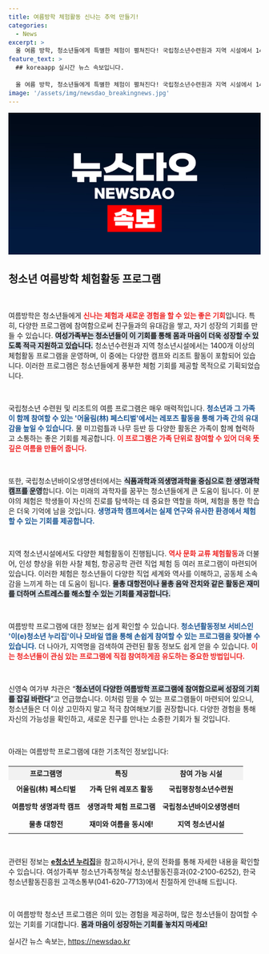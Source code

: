 ```yaml
---
title: 여름방학 체험활동 신나는 추억 만들기!
categories:
  - News
excerpt: >
  올 여름 방학, 청소년들에게 특별한 체험이 펼쳐진다! 국립청소년수련원과 지역 시설에서 1400여 개의 다채로운 프로그램이 운영되며, 캠프와 돌봄 서비스도 준비됐다. 지금 바로 참여할 기회를 놓치지 마세요!
feature_text: >
  ## koreaapp 실시간 뉴스 속보입니다.

  올 여름 방학, 청소년들에게 특별한 체험이 펼쳐진다! 국립청소년수련원과 지역 시설에서 1400여 개의 다채로운 프로그램이 운영되며, 캠프와 돌봄 서비스도 준비됐다. 지금 바로 참여할 기회를 놓치지 마세요!
image: '/assets/img/newsdao_breakingnews.jpg'
---
```


<p><img src="/assets/img/newsdao_breakingnews.jpg" alt="koreaapp 속보" /></p>

<h2 data-ke-size="size26">청소년 여름방학 체험활동 프로그램</h2>

<p data-ke-size="size16">&nbsp;</p>

<p>여름방학은 청소년들에게 <b><span style="color: #ee2323;">신나는 체험과 새로운 경험을 할 수 있는 좋은 기회</span></b>입니다. 특히, 다양한 프로그램에 참여함으로써 친구들과의 유대감을 쌓고, 자기 성장의 기회를 만들 수 있습니다. <b><span style="background-color: #21538527;">여성가족부는 청소년들이 이 기회를 통해 몸과 마음이 더욱 성장할 수 있도록 적극 지원하고 있습니다.</span></b> 청소년수련원과 지역 청소년시설에서는 1400개 이상의 체험활동 프로그램을 운영하며, 이 중에는 다양한 캠프와 리조트 활동이 포함되어 있습니다. 이러한 프로그램은 청소년들에게 풍부한 체험 기회를 제공할 목적으로 기획되었습니다.</p>

<p data-ke-size="size16">&nbsp;</p>

<p>국립청소년 수련원 및 리조트의 여름 프로그램은 매우 매력적입니다. <b><span style="color: #1a5490;">청소년과 그 가족이 함께 참여할 수 있는 '어울림(林) 페스티벌'에서는 레포츠 활동을 통해 가족 간의 유대감을 높일 수 있습니다.</span></b> 물 미끄럼틀과 나무 등반 등 다양한 활동은 가족이 함께 협력하고 소통하는 좋은 기회를 제공합니다. <b><span style="color: #ee2323;">이 프로그램은 가족 단위로 참여할 수 있어 더욱 뜻깊은 여름을 만들어 줍니다.</span></b> </p>

<p data-ke-size="size16">&nbsp;</p>

<p>또한, 국립청소년바이오생명센터에서는 <b><span style="background-color: #21538527;">식품과학과 의생명과학을 중심으로 한 생명과학 캠프를 운영</span></b>합니다. 이는 미래의 과학자를 꿈꾸는 청소년들에게 큰 도움이 됩니다. 이 분야의 체험은 학생들이 자신의 진로를 탐색하는 데 중요한 역할을 하며, 체험을 통한 학습은 더욱 기억에 남을 것입니다. <b><span style="color: #1a5490;">생명과학 캠프에서는 실제 연구와 유사한 환경에서 체험할 수 있는 기회를 제공합니다.</span></b></p>

<p data-ke-size="size16">&nbsp;</p>

<p>지역 청소년시설에서도 다양한 체험활동이 진행됩니다. <b><span style="color: #ee2323;">역사 문화 교류 체험활동</span></b>과 더불어, 인성 향상을 위한 사찰 체험, 항공공학 관련 직업 체험 등 여러 프로그램이 마련되어 있습니다. 이러한 체험은 청소년들이 다양한 직업 세계와 역사를 이해하고, 공동체 소속감을 느끼게 하는 데 도움이 됩니다. <b><span style="background-color: #21538527;">물총 대항전이나 물총 음악 잔치와 같은 활동은 재미를 더하며 스트레스를 해소할 수 있는 기회를 제공합니다.</span></b></p>

<p data-ke-size="size16">&nbsp;</p>

<p>여름방학 프로그램에 대한 정보는 쉽게 확인할 수 있습니다. <b><span style="color: #1a5490;">청소년활동정보 서비스인 '이(e)청소년 누리집'이나 모바일 앱을 통해 손쉽게 참여할 수 있는 프로그램을 찾아볼 수 있습니다.</span></b> 더 나아가, 지역명을 검색하여 관련된 활동 정보도 쉽게 얻을 수 있습니다. <b><span style="color: #ee2323;">이는 청소년들이 관심 있는 프로그램에 직접 참여하게끔 유도하는 중요한 방법입니다.</span></b></p>

<p data-ke-size="size16">&nbsp;</p>

<p>신영숙 여가부 차관은 “<b><span style="background-color: #21538527;">청소년이 다양한 여름방학 프로그램에 참여함으로써 성장의 기회를 잡길 바란다</span></b>”고 언급했습니다. 이처럼 믿을 수 있는 프로그램들이 마련되어 있으니, 청소년들은 더 이상 고민하지 말고 적극 참여해보기를 권장합니다. 다양한 경험을 통해 자신의 가능성을 확인하고, 새로운 친구를 만나는 소중한 기회가 될 것입니다.</p>

<p data-ke-size="size16">&nbsp;</p>

<p>아래는 여름방학 프로그램에 대한 기초적인 정보입니다:</p>

<table style="width: 100%; border-collapse: collapse; margin-top: 20px;">
    <tr>
        <th style="text-align: center; background-color: #f2f2f2;">프로그램명</th>
        <th style="text-align: center; background-color: #f2f2f2;">특징</th>
        <th style="text-align: center; background-color: #f2f2f2;">참여 가능 시설</th>
    </tr>
    <tr>
        <td style="text-align: center; height: 30px;"><b>어울림(林) 페스티벌</b></td>
        <td style="text-align: center;"><b>가족 단위 레포츠 활동</b></td>
        <td style="text-align: center;"><b>국립평창청소년수련원</b></td>
    </tr>
    <tr>
        <td style="text-align: center; height: 30px;"><b>여름방학 생명과학 캠프</b></td>
        <td style="text-align: center;"><b>생명과학 체험 프로그램</b></td>
        <td style="text-align: center;"><b>국립청소년바이오생명센터</b></td>
    </tr>
    <tr>
        <td style="text-align: center; height: 30px;"><b>물총 대항전</b></td>
        <td style="text-align: center;"><b>재미와 여름을 동시에!</b></td>
        <td style="text-align: center;"><b>지역 청소년시설</b></td>
    </tr>
</table>

<p data-ke-size="size16">&nbsp;</p>

<p>관련된 정보는 <b><span style="color: #1a5490;"><a href="https://www.youth.go.kr/youth">e청소년 누리집</a></span></b>을 참고하시거나, 문의 전화를 통해 자세한 내용을 확인할 수 있습니다. 여성가족부 청소년가족정책실 청소년활동진흥과(02-2100-6252), 한국청소년활동진흥원 고객소통부(041-620-7713)에서 친절하게 안내해 드립니다. </p>

<p data-ke-size="size16">&nbsp;</p>

<p>이 여름방학 청소년 프로그램은 의미 있는 경험을 제공하며, 많은 청소년들이 참여할 수 있는 기회를 기대합니다. <b><span style="background-color: #21538527;">몸과 마음이 성장하는 기회를 놓치지 마세요!</span></b></p>
실시간 뉴스 속보는, <a href="https://newsdao.kr" rel="dofollow">https://newsdao.kr</a>


